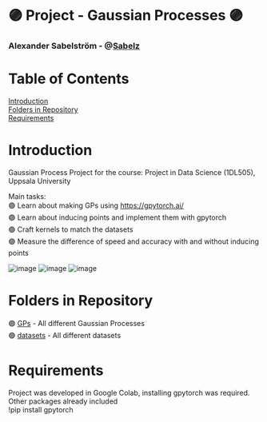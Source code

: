 # 🟣 Project - Gaussian Processes 🟣

### Alexander Sabelström - @[Sabelz](https://github.com/Sabelz)

# Table of Contents
[Introduction](#introduction)  
[Folders in Repository ](#folders)  
[Requirements](#introduction)  

# Introduction <a name="introduction"/>
Gaussian Process Project for the course: Project in Data Science (1DL505), Uppsala University
  
Main tasks:   
🟣 Learn about making GPs using https://gpytorch.ai/  
🟣 Learn about inducing points and implement them with gpytorch  
🟣 Craft kernels to match the datasets  
🟣 Measure the difference of speed and accuracy with and without inducing points  

![image](https://github.com/Sabelz/Project18/assets/61190192/87953f94-f1a8-4876-80af-f0056dad98a3) ![image](https://github.com/Sabelz/Project18/assets/61190192/debfd5a6-a72f-417c-a8aa-691c809719e6)
![image](https://github.com/Sabelz/Project18/assets/61190192/d4269e04-756c-4a6d-836b-ae9f549ade1c)



# Folders in Repository  <a name="folders"/> 
🟣 [GPs](./GPs) - All different Gaussian Processes  
🟣 [datasets](./datasets) - All different datasets

# Requirements <a name="requirements"/>
Project was developed in Google Colab, installing gpytorch was required. Other packages already included<br />
!pip install gpytorch  


